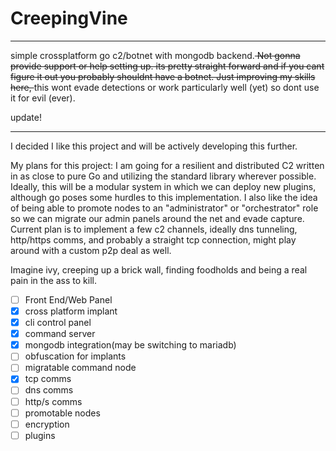 # CreepingVine
____
simple crossplatform go c2/botnet with mongodb backend.<strike> Not gonna provide support or help setting up.
its pretty straight forward and if you cant figure it out you probably shouldnt have a botnet.
Just improving my skills here, </strike> this wont evade detections or work particularly well (yet) so dont use it for evil (ever).

update!
___
I decided I like this project and will be actively developing this further.

My plans for this project:
I am going for a resilient and distributed C2 written in as close to pure Go and utilizing the standard library wherever 
possible. Ideally, this will be a modular system in which we can deploy new plugins, although go poses some hurdles to this 
implementation. I also like the idea of being able to promote nodes to an "administrator" or "orchestrator" role so we can 
migrate our admin panels around the net and evade capture. Current plan is to implement a few c2 channels, ideally dns tunneling,
http/https comms, and probably a straight tcp connection, might play around with a custom p2p deal as well.

Imagine ivy, creeping up a brick wall, finding foodholds and being a real pain in the ass to kill. 

- [ ] Front End/Web Panel
- [x] cross platform implant
- [x] cli control panel
- [x] command server
- [x] mongodb integration(may be switching to mariadb)
- [ ] obfuscation for implants
- [ ] migratable command node
- [x] tcp comms
- [ ] dns comms
- [ ] http/s comms
- [ ] promotable nodes
- [ ] encryption
- [ ] plugins
